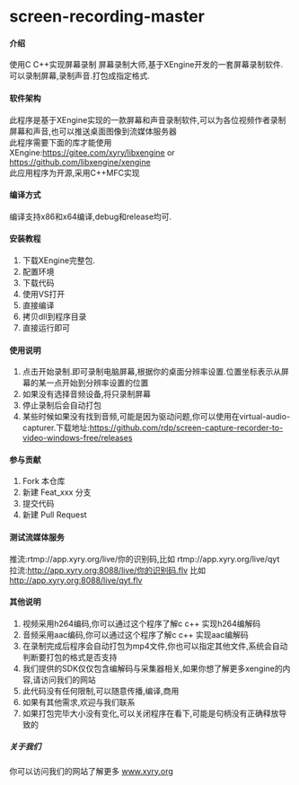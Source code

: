 # screen-recording-master

#### 介绍
使用C C++实现屏幕录制
屏幕录制大师,基于XEngine开发的一套屏幕录制软件.
可以录制屏幕,录制声音.打包成指定格式.

#### 软件架构
此程序是基于XEngine实现的一款屏幕和声音录制软件,可以为各位视频作者录制屏幕和声音,也可以推送桌面图像到流媒体服务器  
此程序需要下面的库才能使用  
XEngine:https://gitee.com/xyry/libxengine or https://github.com/libxengine/xengine  
此应用程序为开源,采用C++MFC实现

#### 编译方式
编译支持x86和x64编译,debug和release均可.

#### 安装教程

1.  下载XEngine完整包.
2.  配置环境
3.  下载代码
4.  使用VS打开
5.  直接编译
6.  拷贝dll到程序目录
7.  直接运行即可

#### 使用说明

1.  点击开始录制.即可录制电脑屏幕,根据你的桌面分辨率设置.位置坐标表示从屏幕的某一点开始到分辨率设置的位置
2.  如果没有选择音频设备,将只录制屏幕
3.  停止录制后会自动打包  
4.  某些时候如果没有找到音频,可能是因为驱动问题,你可以使用在virtual-audio-capturer.下载地址:https://github.com/rdp/screen-capture-recorder-to-video-windows-free/releases  

#### 参与贡献

1.  Fork 本仓库
2.  新建 Feat_xxx 分支
3.  提交代码
4.  新建 Pull Request

#### 测试流媒体服务
推流:rtmp://app.xyry.org/live/你的识别码,比如 rtmp://app.xyry.org/live/qyt  
拉流:http://app.xyry.org:8088/live/你的识别码.flv 比如 http://app.xyry.org:8088/live/qyt.flv

#### 其他说明

1.  视频采用h264编码,你可以通过这个程序了解c c++ 实现h264编解码
2.  音频采用aac编码,你可以通过这个程序了解c c++ 实现aac编解码
3.  在录制完成后程序会自动打包为mp4文件,你也可以指定其他文件,系统会自动判断要打包的格式是否支持
4.  我们提供的SDK仅仅包含编解码与采集器相关,如果你想了解更多xengine的内容,请访问我们的网站
5.  此代码没有任何限制,可以随意传播,编译,商用
6.  如果有其他需求,欢迎与我们联系  
7.  如果打包完毕大小没有变化,可以关闭程序在看下,可能是句柄没有正确释放导致的  

##### 关于我们
你可以访问我们的网站了解更多 www.xyry.org